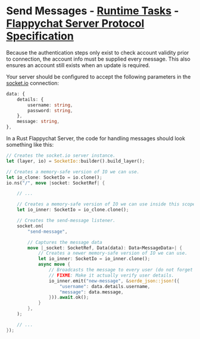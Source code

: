 # Send Messages - [Runtime Tasks](index.md) - [Flappychat Server Protocol Specification](../index.md)

Because the authentication steps only exist to check account validity prior to connection, the account info must be supplied every message. This also ensures an account still exists when an update is required.

Your server should be configured to accept the following parameters in the [socket.io](https://socket.io) connection:

```typescript
data: {
    details: {
        username: string,
        password: string,
    },
    message: string,
},
```

In a Rust Flappychat Server, the code for handling messages should look something like this:

```rust
// Creates the socket.io server instance.
let (layer, io) = SocketIo::builder().build_layer();

// Creates a memory-safe version of IO we can use.
let io_clone: SocketIo = io.clone();
io.ns("/", move |socket: SocketRef| {

    // ...

    // Creates a memory-safe version of IO we can use inside this scope.
    let io_inner: SocketIo = io_clone.clone();

    // Creates the send-message listener.
    socket.on(
        "send-message",

        // Captures the message data
        move |_socket: SocketRef, Data(data): Data<MessageData>| {
            // Creates a newer memory-safe version of IO we can use.
            let io_inner: SocketIo = io_inner.clone();
            async move {
                // Broadcasts the message to every user (do not forget to omit the password!)
                // FIXME: Make it actually verify user details.
                io_inner.emit("new-message", &serde_json::json!({
                    "username": data.details.username,
                    "message": data.message,
                })).await.ok();
            }
        },
    );

    // ...
});
```
